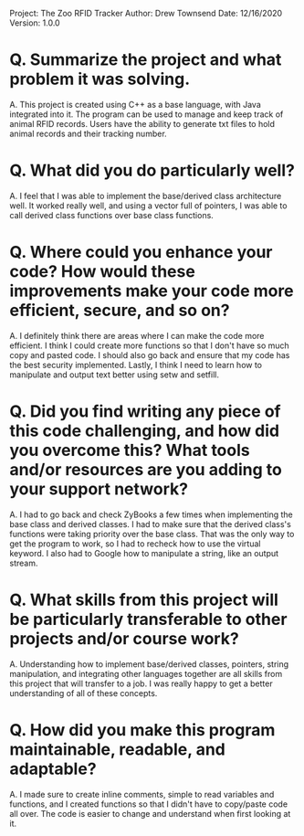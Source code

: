 Project: The Zoo RFID Tracker
Author: Drew Townsend
Date: 12/16/2020
Version: 1.0.0

# Q. Summarize the project and what problem it was solving.
A. This project is created using C++ as a base language, with Java integrated into it. The program can be used to manage and keep track of animal RFID records. Users have the ability to generate txt files to hold animal records and their tracking number.

# Q. What did you do particularly well?
A. I feel that I was able to implement the base/derived class architecture well. It worked really well, and using a vector full of pointers, I was able to call derived class functions over base class functions.

# Q. Where could you enhance your code? How would these improvements make your code more efficient, secure, and so on?
A. I definitely think there are areas where I can make the code more efficient. I think I could create more functions so that I don't have so much copy and pasted code. I should also go back and ensure that my code has the best security implemented. Lastly, I think I need to learn how to manipulate and output text better using setw and setfill. 

# Q. Did you find writing any piece of this code challenging, and how did you overcome this? What tools and/or resources are you adding to your support network?
A. I had to go back and check ZyBooks a few times when implementing the base class and derived classes. I had to make sure that the derived class's functions were taking priority over the base class. That was the only way to get the program to work, so I had to recheck how to use the virtual keyword. I also had to Google how to manipulate a string, like an output stream.

# Q. What skills from this project will be particularly transferable to other projects and/or course work?
A. Understanding how to implement base/derived classes, pointers, string manipulation, and integrating other languages together are all skills from this project that will transfer to a job. I was really happy to get a better understanding of all of these concepts.

# Q. How did you make this program maintainable, readable, and adaptable?
A. I made sure to create inline comments, simple to read variables and functions, and I created functions so that I didn't have to copy/paste code all over. The code is easier to change and understand when first looking at it.
